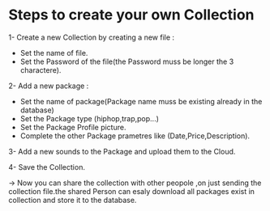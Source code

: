 
# Steps to create your own Collection
1- Create a new Collection by creating a new file :

- Set the name of file. 
- Set the Password of the file(the Password muss be longer the 3 charactere).

2- Add a new package :

- Set the name of package(Package name muss be existing already in the database)
- Set the Package type (hiphop,trap,pop...)
- Set the Package Profile picture.
- Complete the other Package prametres like (Date,Price,Description).

3- Add a new sounds to the Package and upload them to the Cloud.

4- Save the Collection. 

-> Now you can share the collection with other peopole ,on just sending the collection file.the shared Person can esaly download all packages exist in collection and store it to the database.
